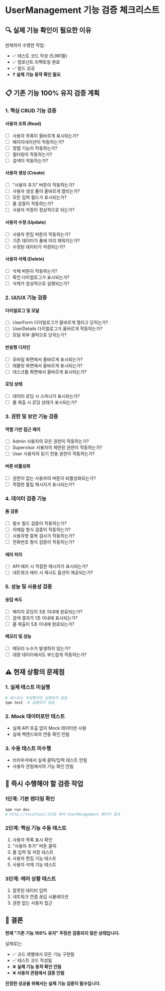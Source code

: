 # UserManagement 기능 검증 체크리스트

## 🔍 실제 기능 확인이 필요한 이유

현재까지 수행한 작업:
- ✅ 테스트 코드 작성 (5,981줄)
- ✅ 컴포넌트 리팩토링 완료
- ✅ 빌드 성공
- ❓ **실제 기능 동작 확인 필요**

## 📋 기존 기능 100% 유지 검증 계획

### 1. 핵심 CRUD 기능 검증
#### 사용자 조회 (Read)
- [ ] 사용자 목록이 올바르게 표시되는가?
- [ ] 페이지네이션이 작동하는가?
- [ ] 정렬 기능이 작동하는가?
- [ ] 필터링이 작동하는가?
- [ ] 검색이 작동하는가?

#### 사용자 생성 (Create)
- [ ] "사용자 추가" 버튼이 작동하는가?
- [ ] 사용자 생성 폼이 올바르게 열리는가?
- [ ] 모든 입력 필드가 표시되는가?
- [ ] 폼 검증이 작동하는가?
- [ ] 사용자 저장이 정상적으로 되는가?

#### 사용자 수정 (Update)
- [ ] 사용자 편집 버튼이 작동하는가?
- [ ] 기존 데이터가 폼에 미리 채워지는가?
- [ ] 수정된 데이터가 저장되는가?

#### 사용자 삭제 (Delete)
- [ ] 삭제 버튼이 작동하는가?
- [ ] 확인 다이얼로그가 표시되는가?
- [ ] 삭제가 정상적으로 실행되는가?

### 2. UI/UX 기능 검증
#### 다이얼로그 및 모달
- [ ] UserForm 다이얼로그가 올바르게 열리고 닫히는가?
- [ ] UserDetails 다이얼로그가 올바르게 작동하는가?
- [ ] 모달 외부 클릭으로 닫히는가?

#### 반응형 디자인
- [ ] 모바일 화면에서 올바르게 표시되는가?
- [ ] 태블릿 화면에서 올바르게 표시되는가?
- [ ] 데스크톱 화면에서 올바르게 표시되는가?

#### 로딩 상태
- [ ] 데이터 로딩 시 스피너가 표시되는가?
- [ ] 폼 제출 시 로딩 상태가 표시되는가?

### 3. 권한 및 보안 기능 검증
#### 역할 기반 접근 제어
- [ ] Admin 사용자의 모든 권한이 작동하는가?
- [ ] Supervisor 사용자의 제한된 권한이 작동하는가?
- [ ] User 사용자의 읽기 전용 권한이 작동하는가?

#### 버튼 비활성화
- [ ] 권한이 없는 사용자의 버튼이 비활성화되는가?
- [ ] 적절한 툴팁 메시지가 표시되는가?

### 4. 데이터 검증 기능
#### 폼 검증
- [ ] 필수 필드 검증이 작동하는가?
- [ ] 이메일 형식 검증이 작동하는가?
- [ ] 사용자명 중복 검사가 작동하는가?
- [ ] 전화번호 형식 검증이 작동하는가?

#### 에러 처리
- [ ] API 에러 시 적절한 메시지가 표시되는가?
- [ ] 네트워크 에러 시 재시도 옵션이 제공되는가?

### 5. 성능 및 사용성 검증
#### 응답 속도
- [ ] 페이지 로딩이 3초 이내에 완료되는가?
- [ ] 검색 결과가 1초 이내에 표시되는가?
- [ ] 폼 제출이 5초 이내에 완료되는가?

#### 메모리 및 성능
- [ ] 메모리 누수가 발생하지 않는가?
- [ ] 대량 데이터에서도 부드럽게 작동하는가?

## ⚠️ 현재 상황의 문제점

### 1. **실제 테스트 미실행**
```bash
# 테스트는 작성했지만 실행하지 않음
npm test  # 실행되지 않음
```

### 2. **Mock 데이터로만 테스트**
- 실제 API 호출 없이 Mock 데이터만 사용
- 실제 백엔드와의 연동 확인 안됨

### 3. **수동 테스트 미수행**
- 브라우저에서 실제 클릭/입력 테스트 안됨
- 사용자 관점에서의 기능 확인 안됨

## 🎯 즉시 수행해야 할 검증 작업

### 1단계: 기본 렌더링 확인
```bash
npm run dev
# http://localhost:3728 에서 UserManagement 페이지 접속
```

### 2단계: 핵심 기능 수동 테스트
1. 사용자 목록 표시 확인
2. "사용자 추가" 버튼 클릭
3. 폼 입력 및 저장 테스트
4. 사용자 편집 기능 테스트
5. 사용자 삭제 기능 테스트

### 3단계: 에러 상황 테스트
1. 잘못된 데이터 입력
2. 네트워크 연결 끊김 시뮬레이션
3. 권한 없는 사용자 접근

## 📝 결론

**현재 "기존 기능 100% 유지" 주장은 검증되지 않은 상태입니다.**

실제로는:
- ✅ 코드 레벨에서 모든 기능 구현됨
- ✅ 테스트 코드 작성됨
- ❌ **실제 기능 동작 확인 안됨**
- ❌ **사용자 관점에서 검증 안됨**

**진정한 성공을 위해서는 실제 기능 검증이 필수입니다.**
